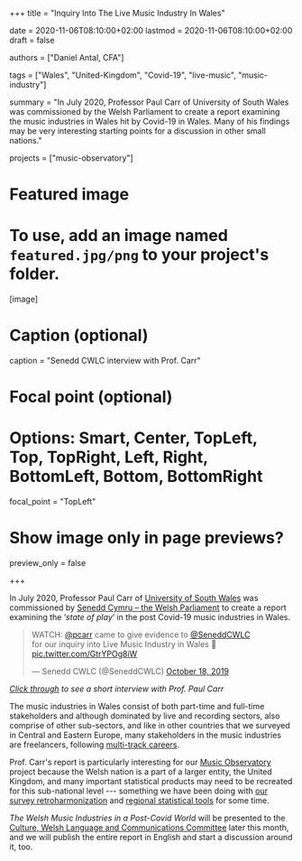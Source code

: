 +++
title = "Inquiry Into The Live Music Industry In Wales"

date = 2020-11-06T08:10:00+02:00
lastmod = 2020-11-06T08:10:00+02:00
draft = false

authors = ["Daniel Antal, CFA"]

tags = ["Wales", "United-Kingdom", "Covid-19", "live-music", "music-industry"]

summary = "In July 2020, Professor Paul Carr of University of South Wales was commissioned by the Welsh Parliament to create a report examining the music industries in Wales hit by Covid-19 in Wales. Many of his findings may be very interesting starting points for a discussion in other small nations."

projects = ["music-observatory"]

# Featured image
# To use, add an image named `featured.jpg/png` to your project's folder. 
[image]
  # Caption (optional)
  caption = "Senedd CWLC interview with Prof. Carr"

  # Focal point (optional)
  # Options: Smart, Center, TopLeft, Top, TopRight, Left, Right, BottomLeft, Bottom, BottomRight
  focal_point = "TopLeft"

  # Show image only in page previews?
  preview_only = false

+++

In July 2020, Professor Paul Carr of [University of South Wales](http://staff.southwales.ac.uk/users/381-pcarr) was commissioned by [Senedd Cymru – the Welsh Parliament](https://senedd.wales/en/Pages/Home.aspx) to create a report examining the ‘*state of play*’ in the post Covid-19 music industries in Wales.

<p><blockquote class="twitter-tweet"><p lang="en" dir="ltr">WATCH: <a href="https://twitter.com/pcarr?ref_src=twsrc%5Etfw">@pcarr</a> came to give evidence to <a href="https://twitter.com/SeneddCWLC?ref_src=twsrc%5Etfw">@SeneddCWLC</a><br> for our inquiry into Live Music Industry in Wales 🎵 <a href="https://t.co/GtrYPOg8iW">pic.twitter.com/GtrYPOg8iW</a></p>&mdash; Senedd CWLC (@SeneddCWLC) <a href="https://twitter.com/SeneddCWLC/status/1185216516201111555?ref_src=twsrc%5Etfw">October 18, 2019</a></blockquote> <script async src="https://platform.twitter.com/widgets.js" charset="utf-8"></script></p>

*[Click through](https://twitter.com/SeneddCWLC/status/1185216516201111555?ref_src=twsrc%5Etfw) to see a short interview with Prof. Paul Carr*

The music industries in Wales consist of both part-time and full-time stakeholders and  although dominated by live and recording sectors, also comprise of other sub-sectors, and like in other countries that we surveyed in Central and Eastern Europe, many stakeholders in the music industries are freelancers, following [multi-track careers](https://ceereport2020.ceemid.eu/supply.html#creators-of-music).

Prof. Carr's report is particularly interesting for our [Music Observatory](https://dataandlyrics.com/project/music-observatory/) project because the Welsh nation is a part of a larger entity, the United Kingdom, and many important statistical products may need to be recreated for this sub-national level --- something we have been doing with [our survey retroharmonization](https://dataandlyrics.com/post/2020-04-16-regional-opendata-release/) and [regional statistical tools](https://regions.dataobservatory.eu/) for some time.

*The Welsh Music Industries in a Post-Covid World* will be presented to the [Culture, Welsh Language and Communications Committee](https://senedd.wales/en/bus-home/committees/Pages/Committee-Profile.aspx?cid=445) later this month, and we will publish the entire report in English and start a discussion around it, too.